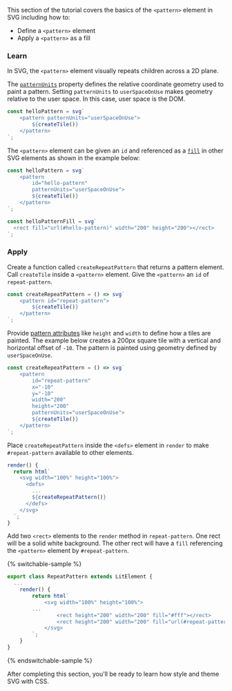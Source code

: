 This section of the tutorial covers the basics of the `<pattern>`
element in SVG including how to:

- Define a `<pattern>` element
- Apply a `<pattern>` as a fill

### Learn

In SVG, the `<pattern>` element visually repeats children across
a 2D plane.

The [`patternUnits`](https://developer.mozilla.org/en-US/docs/Web/SVG/Attribute/patternUnits)
property defines the relative coordinate geometry used to paint a
pattern. Setting `patternUnits` to `userSpaceOnUse` makes
geometry relative to the user space. In this case, user space is the
DOM.

```ts
const helloPattern = svg`
	<pattern patternUnits="userSpaceOnUse">
		${createTile()}
	</pattern>
`;
```

The `<pattern>` element can be given an `id` and referenced as a
[`fill`](https://developer.mozilla.org/en-US/docs/Web/SVG/Tutorial/Fills_and_Strokes)
in other SVG elements as shown in the example below:

```ts
const helloPattern = svg`
	<pattern
		id="hello-pattern"
		patternUnits="userSpaceOnUse">
		${createTile()}
	</pattern>
`;

const helloPatternFill = svg`
  <rect fill="url(#hello-pattern)" width="200" height="200"></rect>
`;
```

### Apply

Create a function called `createRepeatPattern` that returns a pattern
element. Call `createTile` inside a `<pattern>` element. Give the
`<pattern>` an `id` of `repeat-pattern`.

```ts
const createRepeatPattern = () => svg`
	<pattern id="repeat-pattern">
		${createTile()}
	</pattern>
`;
```

Provide [pattern attributes](https://developer.mozilla.org/en-US/docs/Web/SVG/Element/pattern#attributes)
like `height` and `width` to define how a tiles are painted. The example
below creates a 200px square tile with a vertical and horizontal offset of
`-10`. The pattern is painted using geometry defined by `userSpaceOnUse`.

```ts
const createRepeatPattern = () => svg`
	<pattern
		id="repeat-pattern"
		x="-10"
		y="-10"
		width="200"
		height="200"
		patternUnits="userSpaceOnUse">
		${createTile()}
	</pattern>
`;
```

Place `createRepeatPattern` inside the `<defs>` element in `render`
to make `#repeat-pattern` available to other elements.

```ts
render() {
  return html`
    <svg width="100%" height="100%">
      <defs>
        ...
        ${createRepeatPattern()}
      </defs>
    </svg>
  `;
}
```

Add two `<rect>` elements to the `render` method in  `repeat-pattern`. One
rect will be a solid white background. The other rect will have a `fill`
referencing the `<pattern>` element by `#repeat-pattern`.

{% switchable-sample %}

```ts
export class RepeatPattern extends LitElement {
  ...
	render() {
		return html`
			<svg width="100%" height="100%">
        ...
				<rect height="200" width="200" fill="#fff"></rect>
				<rect height="200" width="200" fill="url(#repeat-pattern)"></rect>
			</svg>
		`;
	}
}
```

{% endswitchable-sample %}


After completing this section, you'll be ready to learn how style and
theme SVG with CSS.